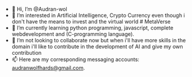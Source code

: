 - 👋 Hi, I’m @Audran-wol
- 👀 I’m interested in Artificial Intelligence, Crypto Currency even though i don't have the means to invest and the virtual world # MetaVerse
- 🌱 I’m currently learning python programming, javascript, complete webdevelopment and (C-programming language).
- 💞️ I’m not looking to collaborate now but when i'll have more skills in the domain i'll like to contribute in the development of AI and give my own contribution
- 📫 Here are my corresponding messaging accounts: audranwolfhards@gmail.com.

<!---
#include<stdio.h>
#inlude<stdlib.h>
#include<string.h>
int main(){
char name;
char[100] reason;
bool project;
int age;
char[20] objective;
printf("Whats my name");
scanf("%s", &name);
printf("Why are my joining the coding community");
getchar();
gets(c , &reason);
printf("Whats your age");
scanf("%d", &age);
printf("Would you have alot of projects when studying the coding courses");
enum(project);
printf("what are your main objectives when studying all of these coding");
scanf("%s", objective);
printf("THANKS Y'ALL");

system paused "0";
return 0;
}

--->

